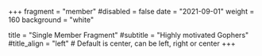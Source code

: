 +++
fragment = "member"
#disabled = false
date = "2021-09-01"
weight = 160
background = "white"

title = "Single Member Fragment"
#subtitle = "Highly motivated Gophers"
#title_align = "left" # Default is center, can be left, right or center
+++
